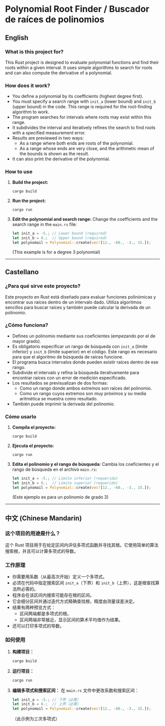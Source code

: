 # Polynomial Root Finder / Buscador de raíces de polinomios

## English

### What is this project for?
This Rust project is designed to evaluate polynomial functions and find their roots within a given interval. It uses simple algorithms to search for roots and can also compute the derivative of a polynomial.

### How does it work?
- You define a polynomial by its coefficients (highest degree first).
- You must specify a search range with `init_a` (lower bound) and `init_b` (upper bound) in the code. This range is required for the root-finding algorithm to work.
- The program searches for intervals where roots may exist within this range.
- It subdivides the interval and iteratively refines the search to find roots with a specified measurement error.
- Results are previewed in two ways:
  - As a range where both ends are roots of the polynomial.
  - As a range whose ends are very close, and the arithmetic mean of the bounds is shown as the result.
- It can also print the derivative of the polynomial.

### How to use
1. **Build the project:**
   ```sh
   cargo build
   ```
2. **Run the project:**
   ```sh
   cargo run
   ```
3. **Edit the polynomial and search range:**
   Change the coefficients and the search range in the `main.rs` file:
   ```rust
   let init_a = -5.; // Lower bound (required)
   let init_b = 6.;  // Upper bound (required)
   let polynomail = Polynomial::create(vec![12., -60., -3., 15.]);
   ```
   (This example is for a degree 3 polynomial)

---

## Castellano

### ¿Para qué sirve este proyecto?
Este proyecto en Rust está diseñado para evaluar funciones polinómicas y encontrar sus raíces dentro de un intervalo dado. Utiliza algoritmos sencillos para buscar raíces y también puede calcular la derivada de un polinomio.

### ¿Cómo funciona?
- Defines un polinomio mediante sus coeficientes (empezando por el de mayor grado).
- Es obligatorio especificar un rango de búsqueda con `init_a` (límite inferior) y `init_b` (límite superior) en el código. Este rango es necesario para que el algoritmo de búsqueda de raíces funcione.
- El programa busca intervalos donde pueden existir raíces dentro de ese rango.
- Subdivide el intervalo y refina la búsqueda iterativamente para encontrar raíces con un error de medición especificado.
- Los resultados se previsualizan de dos formas:
  - Como un rango donde ambos extremos son raíces del polinomio.
  - Como un rango cuyos extremos son muy próximos y su media aritmética se muestra como resultado.
- También puede imprimir la derivada del polinomio.

### Cómo usarlo
1. **Compila el proyecto:**
   ```sh
   cargo build
   ```
2. **Ejecuta el proyecto:**
   ```sh
   cargo run
   ```
3. **Edita el polinomio y el rango de búsqueda:**
   Cambia los coeficientes y el rango de búsqueda en el archivo `main.rs`:
   ```rust
   let init_a = -5.; // Límite inferior (requerido)
   let init_b = 6.;  // Límite superior (requerido)
   let polynomail = Polynomial::create(vec![12., -60., -3., 15.]);
   ```
   (Este ejemplo es para un polinomio de grado 3)

---

## 中文 (Chinese Mandarin)

### 这个项目的用途是什么？
这个 Rust 项目用于在给定区间内评估多项式函数并寻找其根。它使用简单的算法搜索根，并且可以计算多项式的导数。

### 工作原理
- 你需要用系数（从最高次开始）定义一个多项式。
- 必须在代码中指定搜索区间 `init_a`（下界）和 `init_b`（上界），这是根查找算法所必需的。
- 程序会在该区间内搜索可能存在根的区间。
- 它会细分区间并通过迭代方式精确查找根，精度由测量误差决定。
- 结果有两种预览方式：
  - 区间两端都是多项式的根。
  - 区间两端非常接近，显示区间的算术平均值作为结果。
- 还可以打印多项式的导数。

### 如何使用
1. **构建项目：**
   ```sh
   cargo build
   ```
2. **运行项目：**
   ```sh
   cargo run
   ```
3. **编辑多项式和搜索区间：**
   在 `main.rs` 文件中更改系数和搜索区间：
   ```rust
   let init_a = -5.; // 下界（必需）
   let init_b = 6.;  // 上界（必需）
   let polynomail = Polynomial::create(vec![12., -60., -3., 15.]);
   ```
   （此示例为三次多项式）
